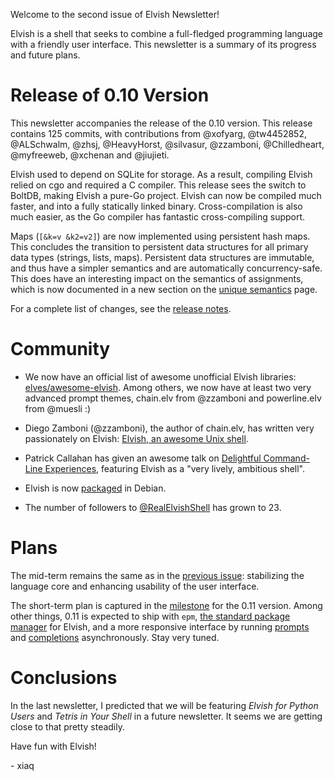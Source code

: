 Welcome to the second issue of Elvish Newsletter!

Elvish is a shell that seeks to combine a full-fledged programming language with
a friendly user interface. This newsletter is a summary of its progress and
future plans.

# Release of 0.10 Version

This newsletter accompanies the release of the 0.10 version. This release
contains 125 commits, with contributions from @xofyarg, @tw4452852, @ALSchwalm,
@zhsj, @HeavyHorst, @silvasur, @zzamboni, @Chilledheart, @myfreeweb, @xchenan
and @jiujieti.

Elvish used to depend on SQLite for storage. As a result, compiling Elvish
relied on cgo and required a C compiler. This release sees the switch to BoltDB,
making Elvish a pure-Go project. Elvish can now be compiled much faster, and
into a fully statically linked binary. Cross-compilation is also much easier, as
the Go compiler has fantastic cross-compiling support.

Maps (`[&k=v &k2=v2]`) are now implemented using persistent hash maps. This
concludes the transition to persistent data structures for all primary data
types (strings, lists, maps). Persistent data structures are immutable, and thus
have a simpler semantics and are automatically concurrency-safe. This does have
an interesting impact on the semantics of assignments, which is now documented
in a new section on the [unique semantics](../learn/unique-semantics.html) page.

For a complete list of changes, see the
[release notes](0.10-release-notes.html).

# Community

-   We now have an official list of awesome unofficial Elvish libraries:
    [elves/awesome-elvish](https://github.com/elves/awesome-elvish). Among
    others, we now have at least two very advanced prompt themes, chain.elv from
    @zzamboni and powerline.elv from @muesli :)

-   Diego Zamboni (@zzamboni), the author of chain.elv, has written very
    passionately on Elvish:
    [Elvish, an awesome Unix shell](http://zzamboni.org/post/elvish-an-awesome-unix-shell/).

-   Patrick Callahan has given an awesome talk on
    [Delightful Command-Line Experiences](https://dl.elvish.io/resources/callahan-delightful-commandline-experiences.pdf),
    featuring Elvish as a "very lively, ambitious shell".

-   Elvish is now [packaged](https://packages.debian.org/elvish) in Debian.

-   The number of followers to
    [@RealElvishShell](https://twitter.com/RealElvishShell/) has grown to 23.

# Plans

The mid-term remains the same as in the
[previous issue](newsletter-july-2017.html): stabilizing the language core and
enhancing usability of the user interface.

The short-term plan is captured in the
[milestone](https://github.com/elves/elvish/milestone/3) for the 0.11 version.
Among other things, 0.11 is expected to ship with `epm`,
[the standard package manager](https://github.com/elves/elvish/issues/239) for
Elvish, and a more responsive interface by running
[prompts](https://github.com/elves/elvish/issues/482) and
[completions](https://github.com/elves/elvish/issues/483) asynchronously. Stay
very tuned.

# Conclusions

In the last newsletter, I predicted that we will be featuring *Elvish for Python
Users* and *Tetris in Your Shell* in a future newsletter. It seems we are
getting close to that pretty steadily.

Have fun with Elvish!

\- xiaq
